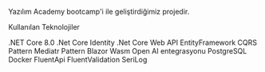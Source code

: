 Yazılım Academy bootcamp'i ile geliştirdiğimiz projedir.

Kullanılan Teknolojiler

.NET Core 8.0
.Net Core Identity
.Net Core Web API
EntityFramework
CQRS Pattern
Mediatr Pattern
Blazor Wasm
Open AI entegrasyonu
PostgreSQL
Docker
FluentApi
FluentValidation
SeriLog



